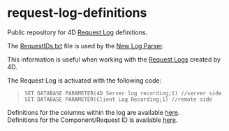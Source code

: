 # request-log-definitions
Public repository for 4D [Request Log][0] definitions. 

The [RequestIDs.txt][1] file is used by the [New Log Parser][2].

This information is useful when working with the [Request Logs][0] created by 4D.

The Request Log is activated with the following code:

> `SET DATABASE PARAMETER(4D Server log recording;1) //server side`   
> `SET DATABASE PARAMETER(Client Log Recording;1) //remote side`

Definitions for the columns within the log are available [here][0].   
Definitions for the Component/Request ID is available [here][1].

[0]: http://doc.4d.com/4Dv16R4/4D/16-R4/Appendix-E-Description-of-log-files.300-3343911.en.html#3191655
[1]: https://raw.githubusercontent.com/4D/request-log-definitions/master/RequestIDs.txt
[2]: http://kb.4d.com/assetid=77880
